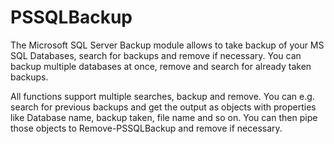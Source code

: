# PSSQLBackup
The Microsoft SQL Server Backup module allows to take backup of your MS SQL Databases, search for backups and remove if necessary.
You can backup multiple databases at once, remove and search for already taken backups.

All functions support multiple searches, backup and remove. You can e.g. search for previous backups and get the output as objects 
with properties like Database name, backup taken, file name and so on. 
You can then pipe those objects to Remove-PSSQLBackup and remove if necessary.
